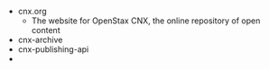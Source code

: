 - cnx.org
  - The website for OpenStax CNX, the online repository of open content
- cnx-archive
- cnx-publishing-api
- 
